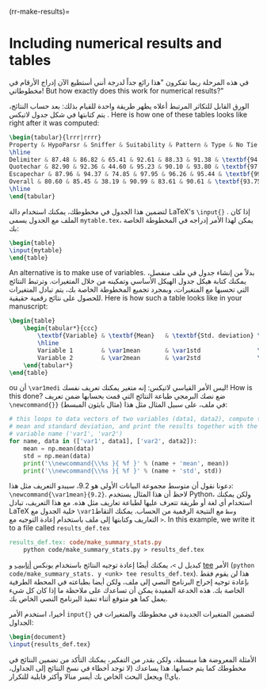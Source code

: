 (rr-make-results)=
# Including numerical results and tables

في هذه المرحلة ربما تفكرون "هذا رائع جداً لدرجة أنني أستطيع الآن إدراج الأرقام في مخطوطاتي! But how exactly does this work for numerical results?"

الورق القابل للتكاثر المرتبط أعلاه يظهر طريقة واحدة للقيام بذلك: بعد حساب النتائج، يتم كتابتها في شكل جدول لاتيكس . Here is how one of these tables looks like right after it was computed:

```latex
\begin{tabular}{lrrr|rrrr}
Property & HypoParsr & Sniffer & Suitability & Pattern & Type & No Tie & Full\\
\hline
Delimiter & 87.48 & 86.82 & 65.41 & 92.61 & 88.33 & 91.38 & \textbf{94.92}\\
Quotechar & 82.90 & 92.36 & 44.60 & 95.23 & 90.10 & 93.80 & \textbf{97.36}\\
Escapechar & 87.96 & 94.37 & 74.85 & 97.95 & 96.26 & 95.44 & \textbf{99.25}\\
Overall & 80.60 & 85.45 & 38.19 & 90.99 & 83.61 & 90.61 & \textbf{93.75}\\
\hline
\end{tabular}
```

لتضمين هذا الجدول في مخطوطك، يمكنك استخدام دالة LaTeX's `\input{}` . إذا كان الملف مع الجدول يسمى `mytable.tex`، يمكن لهذا الأمر إدراجه في المخطوطة الخاصة بك:

```latex
\begin{table}
\input{mytable}
\end{table}
```

An alternative is to make use of variables. بدلاً من إنشاء جدول في ملف منفصل، يمكنك كتابة هيكل جدول الهيكل الأساسي وتمكينه من خلال المتغيرات. وترتبط النتائج التي تحسبها مع المتغيرات، وبمجرد تجميع المخطوطة الخاصة بك، يتم تبادل المتغيرات للحصول على نتائج رقمية حقيقية. Here is how such a table looks like in your manuscript:

```latex
\begin{table}
    \begin{tabular*}{ccc}
        \textbf{Variable} & \textbf{Mean}   & \textbf{Std. deviation} \
        \hline
        Variable 1        & \var1mean       & \var1std                \
        Variable 2        & \var2mean       & \var2std                \
    \end{tabular*}
\end{table}
```

ou أن `\var1medi` ليس الأمر القياسي لاتيكس: إنه متغير يمكنك تعريف نفسك! How is this done? ضع نصك البرمجي طباعة النتائج التي قمت بحسابها ضمن تعريف `\newcommand{}}` في ملف، على سبيل المثال مثل هذا (مثال بايثون المبسط):

```python
# this loops to data vectors of two variables (data1, data2), compute the
# mean and standard deviation, and print the results together with the
# variable name ('var1', 'var2')
for name, data in (['var1', data1], ['var2', data2]):
    mean = np.mean(data)
    std = np.mean(data)
    print('\\newcommand{\\%s }{ %f }' % (name + 'mean', mean))
    print('\\newcommand{\\%s }{ %f }' % (name + 'std', std))
```

دعونا نقول أن متوسط مجموعة البيانات الأولى هو 9.2، سيبدو التعريف مثل هذا: `\newcommand{\var1mean}{9.2}`. لاحظ أن هذا المثال يستخدم Python، ولكن يمكنك استخدام أي لغة أو طريقة تتعرف عليها لطباعة تعاريف مثل هذه. مع هذا التعريف، تبادل LaTeX خلية الجدول مع `\var1وسط` مع النتيجة الرقمية من الحساب. يمكنك التقاط التعاريف وكتابتها إلى ملف باستخدام إعادة التوجيه مع `>`. In this example, we write it to a file called `results_def.tex`

```makefile
results_def.tex: code/make_summary_stats.py
    python code/make_summary_stats.py > results_def.tex
```

كبديل ل `>`، يمكنك أيضًا إعادة توجيه النتائج باستخدام يونكس [أنابيب](https://en.wikipedia.org/wiki/Pipeline_(Unix)) و [tee](https://en.wikipedia.org/wiki/Tee_(command)) الأمر (`python code/make_summary_stats. y <unk> tee results_def.tex`). هذا لن يقوم فقط بإعادة توجيه إخراج البرنامج النصي إلى ملف، ولكن أيضا بطباعته في المحطة الطرفية الخاصة بك. هذه الخدعة المفيدة يمكن أن تساعدك على ملاحظة ما إذا كان كل شيء يعمل كما هو متوقع أثناء تنفيذ البرنامج النصي الخاص بك.

أخيرا، استخدم الأمر `input{}` لتضمين المتغيرات الجديدة في مخطوطك والمتغيرات في الجداول:

```latex
\begin{document}
\input{results_def.tex}
```

الأمثلة المعروضة هنا مبسطة، ولكن بقدر من التفكير، يمكنك التأكد من تضمين النتائج في مخطوطك كما يتم حسابها. هذا يساعدك (لا توجد أخطاء في نسخ النتائج إلى الجداول، ياي!) ويجعل البحث الخاص بك أيسر منالا وأكثر قابلية للتكرار.
